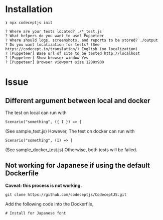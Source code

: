 # Installation
```
❯ npx codeceptjs init

? Where are your tests located? ./*_test.js
? What helpers do you want to use? Puppeteer
? Where should logs, screenshots, and reports to be stored? ./output
? Do you want localization for tests? (See https://codecept.io/translation/) English (no localization)
? [Puppeteer] Base url of site to be tested http://localhost
? [Puppeteer] Show browser window Yes
? [Puppeteer] Browser viewport size 1200x900
```

# Issue
## Different argument between local and docker
The test on local can run with
```
Scenario("something", ({ I }) => {
```
(See sample_test.js)
However, The test on docker can run with
```
Scenario("something", (I) => {
```
(See sample_docker_test.js)
Otherwise, both tests will be failed.

## Not working for Japanese if using the default Dockerfile
**Caveat: this process is not working.**
```
git clone https://github.com/codeceptjs/CodeceptJS.git
```

Add the following code into the Dockerfile,
```
# Install for Japanese font
RUN apt-get update
RUN apt-get install -y fontconfig fonts-noto-cjk && fc-cache -fv
```

Build a container image.
```
docker build --no-cache . -t codeceptjs
```

Then, you can run the following script,
```
npm run test:ci
```